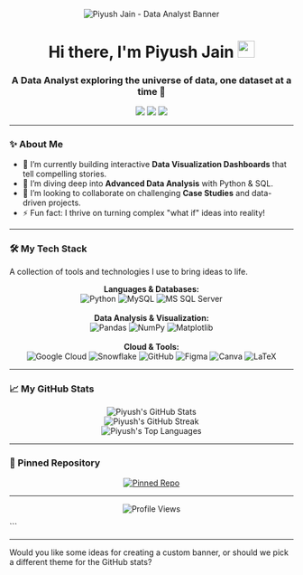 <!-- 
**TIPS:**
- Create a cool banner (1280x400px) on Canva or Figma and upload it to your repo to replace the placeholder URL.
- Replace 'your-top-repo' in the Pinned Repository section with the name of your best project repo.
-->

<p align="center">
  <img src="URL_TO_YOUR_CUSTOM_BANNER.png" alt="Piyush Jain - Data Analyst Banner">
</p>

<h1 align="center">
  Hi there, I'm Piyush Jain <img src="https://media.giphy.com/media/hvRJCLFzcasrR4ia7z/giphy.gif" width="30px">
</h1>

<h3 align="center">
  A Data Analyst exploring the universe of data, one dataset at a time 🚀
</h3>

<p align="center">
  <a href="https://www.linkedin.com/in/piyush-jain-62b7b5234/"><img src="https://img.shields.io/badge/LinkedIn-0077B5?style=for-the-badge&logo=linkedin&logoColor=white"></a>
  <a href="mailto:piyush.ppjj@gmail.com"><img src="https://img.shields.io/badge/Gmail-D14836?style=for-the-badge&logo=gmail&logoColor=white"></a>
  <a href="https://instagram.com/piyusshhhhhhhh_"><img src="https://img.shields.io/badge/Instagram-E4405F?style=for-the-badge&logo=instagram&logoColor=white"></a>
</p>

---

### ✨ About Me

- 🔭 I’m currently building interactive **Data Visualization Dashboards** that tell compelling stories.
- 🌱 I’m diving deep into **Advanced Data Analysis** with Python & SQL.
- 👯 I’m looking to collaborate on challenging **Case Studies** and data-driven projects.
- ⚡ Fun fact: I thrive on turning complex "what if" ideas into reality!

---

### 🛠️ My Tech Stack

A collection of tools and technologies I use to bring ideas to life.

<p align="center">
  <strong>Languages & Databases:</strong><br/>
  <img src="https://img.shields.io/badge/Python-3776AB?style=for-the-badge&logo=python&logoColor=FFD43B" alt="Python">
  <img src="https://img.shields.io/badge/MySQL-005C84?style=for-the-badge&logo=mysql&logoColor=white" alt="MySQL">
  <img src="https://img.shields.io/badge/MS_SQL_Server-CC2927?style=for-the-badge&logo=microsoft-sql-server&logoColor=white" alt="MS SQL Server">
  <br/><br/>
  <strong>Data Analysis & Visualization:</strong><br/>
  <img src="https://img.shields.io/badge/Pandas-150458?style=for-the-badge&logo=pandas&logoColor=white" alt="Pandas">
  <img src="https://img.shields.io/badge/NumPy-013243?style=for-the-badge&logo=numpy&logoColor=white" alt="NumPy">
  <img src="https://img.shields.io/badge/Matplotlib-ffffff?style=for-the-badge&logo=Matplotlib&logoColor=000000" alt="Matplotlib">
  <br/><br/>
  <strong>Cloud & Tools:</strong><br/>
  <img src="https://img.shields.io/badge/Google_Cloud-4285F4?style=for-the-badge&logo=google-cloud&logoColor=white" alt="Google Cloud">
  <img src="https://img.shields.io/badge/Snowflake-29B5E8?style=for-the-badge&logo=snowflake&logoColor=white" alt="Snowflake">
  <img src="https://img.shields.io/badge/GitHub-181717?style=for-the-badge&logo=github&logoColor=white" alt="GitHub">
  <img src="https://img.shields.io/badge/Figma-F24E1E?style=for-the-badge&logo=figma&logoColor=white" alt="Figma">
  <img src="https://img.shields.io/badge/Canva-00C4CC?style=for-the-badge&logo=Canva&logoColor=white" alt="Canva">
  <img src="https://img.shields.io/badge/LaTeX-008080?style=for-the-badge&logo=latex&logoColor=white" alt="LaTeX">
</p>

---

### 📈 My GitHub Stats

<p align="center">
  <img src="https://github-readme-stats.vercel.app/api?username=piyushppjj&theme=dracula&hide_border=true&include_all_commits=true&count_private=true" alt="Piyush's GitHub Stats" />
  <br/>
  <img src="https://github-readme-streak-stats.herokuapp.com/?user=piyushppjj&theme=dracula&hide_border=true" alt="Piyush's GitHub Streak" />
  <br/>
  <img src="https://github-readme-stats.vercel.app/api/top-langs/?username=piyushppjj&theme=dracula&hide_border=true&layout=compact" alt="Piyush's Top Languages" />
</p>

---

### 📌 Pinned Repository

<p align="center">
  <a href="https://github.com/piyushppjj/your-top-repo">
    <img src="https://github-readme-stats.vercel.app/api/pin/?username=piyushppjj&repo=your-top-repo&theme=dracula&hide_border=true" alt="Pinned Repo"/>
  </a>
</p>

---

<p align="center">
  <img src="https://visitcount.itsvg.in/api?id=piyushppjj&icon=2&color=5" alt="Profile Views"/>
</p>
```

***

Would you like some ideas for creating a custom banner, or should we pick a different theme for the GitHub stats?
